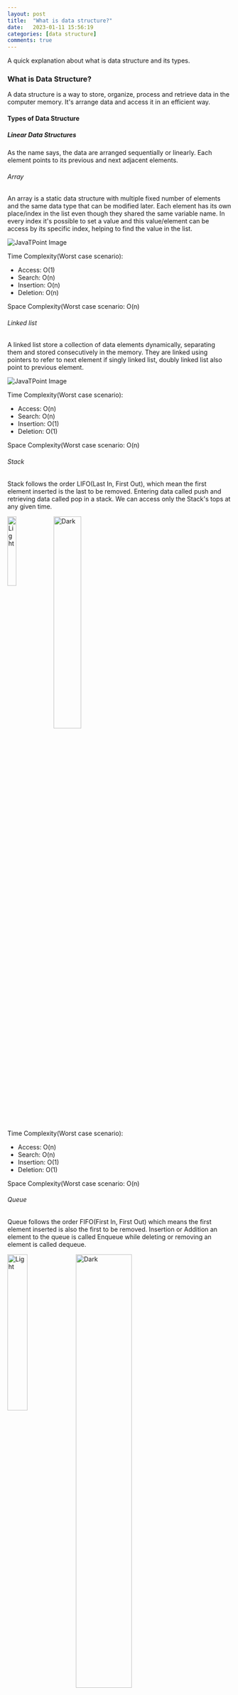 ```yaml
---
layout: post
title:  "What is data structure?"
date:   2023-01-11 15:56:19
categories: [data structure]
comments: true
---
```

A quick explanation about what is data structure and its types.


<!--more-->

### What is Data Structure?

A data structure is a way to store, organize, process and retrieve data in the computer memory. It's arrange data and access it in an efficient way.

#### Types of Data Structure

##### Linear Data Structures
As the name says, the data are arranged sequentially or linearly. Each element points to its previous and next adjacent elements.

###### Array
An array is a static data structure with multiple fixed number of elements and the same data type that can be modified later. 
Each element has its own place/index in the list even though they shared the same variable name. 
In every index it's possible to set a value and this value/element can be access by its specific index, helping to find the value in the list.

![JavaTPoint Image](https://static.javatpoint.com/ds/images/ds-introduction3.png)

Time Complexity(Worst case scenario):
- Access: O(1)
- Search: O(n)
- Insertion: O(n)
- Deletion: O(n)

Space Complexity(Worst case scenario: O(n)

###### Linked list
A linked list store a collection of data elements dynamically, separating them and stored consecutively in the memory. 
They are linked using pointers to refer to next element if singly linked list, doubly linked list also point to previous element.

![JavaTPoint Image](https://static.javatpoint.com/ds/images/ds-introduction4.png)

Time Complexity(Worst case scenario):
- Access: O(n)
- Search: O(n)
- Insertion: O(1)
- Deletion: O(1)

Space Complexity(Worst case scenario: O(n)

###### Stack
Stack follows the order LIFO(Last In, First Out), which mean the first element inserted is the last to be removed. 
Entering data called push and retrieving data called pop in a stack. 
We can access only the Stack's tops at any given time.

<p align="left">
  <img alt="Light" src="https://static.javatpoint.com/ds/images/ds-introduction5.png" width="20%" align="left">
  <img alt="Dark" src="https://static.javatpoint.com/ds/images/ds-introduction6.png" width="35%" align="middle">
</p>

Time Complexity(Worst case scenario):
- Access: O(n)
- Search: O(n)
- Insertion: O(1)
- Deletion: O(1)

Space Complexity(Worst case scenario: O(n)

###### Queue
Queue follows the order FIFO(First In, First Out) which means the first element inserted is also the first to be removed.
Insertion or Addition an element to the queue is called Enqueue while deleting or removing an element is called dequeue.

<p align="left">
  <img alt="Light" src="https://static.javatpoint.com/ds/images/ds-introduction7.png" width="30%" align="left">
<img alt="Dark" src="https://static.javatpoint.com/ds/images/ds-introduction8.png" width="50%" align="middle">
</p>

<br><br>
Time Complexity(Worst case scenario):
- Access: O(n)
- Search: O(n)
- Insertion: O(1)
- Deletion: O(1)

Space Complexity(Worst case scenario: O(n)


##### Non-Linear Data Structures
The data are not placed sequentially or linearly. The elements point to multiples other elements.

###### Tree
It contains a collection of nodes in a hierarchy, which every node parent has other 1 or 2 children, and so on for each child.
It does not store the data sequentially but multiple levels.

![JavaTPoint Image](https://static.javatpoint.com/ds/images/ds-introduction9.png)

Time Complexity(Worst case scenario):
- Access: O(n)
- Search: O(n)
- Insertion: O(n)
- Deletion: O(n)

Space Complexity(Worst case scenario: O(n)

###### Graph
A graph doesn't have root node and no standard order of arranged. It contains a finite number of nodes or vertices and the edges connecting them.


![JavaTPoint Image](https://static.javatpoint.com/ds/images/ds-introduction10.png)

Time Complexity(Worst case scenario):
- Access: O(n)
- Search: O(n)
- Insertion: O(n)
- Deletion: O(n)

Space Complexity(Worst case scenario: O(n)




References:

 - https://www.geeksforgeeks.org/what-is-data-structure-types-classifications-and-applications/
 - https://www.javatpoint.com/data-structure-introduction
 - https://www.simplilearn.com/tutorials/data-structure-tutorial/what-is-data-structure